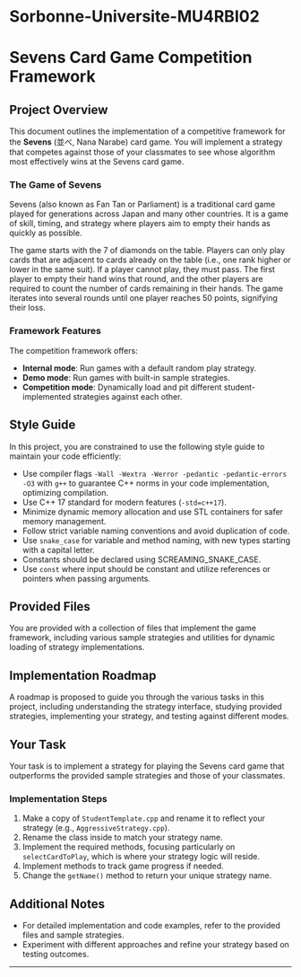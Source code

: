 # Sorbonne-Universite-MU4RBI02

# Sevens Card Game Competition Framework

## Project Overview
This document outlines the implementation of a competitive framework for the **Sevens** (並べ, Nana Narabe) card game. You will implement a strategy that competes against those of your classmates to see whose algorithm most effectively wins at the Sevens card game.

### The Game of Sevens
Sevens (also known as Fan Tan or Parliament) is a traditional card game played for generations across Japan and many other countries. It is a game of skill, timing, and strategy where players aim to empty their hands as quickly as possible.

The game starts with the 7 of diamonds on the table. Players can only play cards that are adjacent to cards already on the table (i.e., one rank higher or lower in the same suit). If a player cannot play, they must pass. The first player to empty their hand wins that round, and the other players are required to count the number of cards remaining in their hands. The game iterates into several rounds until one player reaches 50 points, signifying their loss.

### Framework Features
The competition framework offers:
- **Internal mode**: Run games with a default random play strategy.
- **Demo mode**: Run games with built-in sample strategies.
- **Competition mode**: Dynamically load and pit different student-implemented strategies against each other.

## Style Guide
In this project, you are constrained to use the following style guide to maintain your code efficiently:

- Use compiler flags `-Wall -Wextra -Werror -pedantic -pedantic-errors -O3` with `g++` to guarantee C++ norms in your code implementation, optimizing compilation.
- Use C++ 17 standard for modern features (`-std=c++17`).
- Minimize dynamic memory allocation and use STL containers for safer memory management.
- Follow strict variable naming conventions and avoid duplication of code.
- Use `snake_case` for variable and method naming, with new types starting with a capital letter.
- Constants should be declared using SCREAMING_SNAKE_CASE.
- Use `const` where input should be constant and utilize references or pointers when passing arguments.

## Provided Files
You are provided with a collection of files that implement the game framework, including various sample strategies and utilities for dynamic loading of strategy implementations.

## Implementation Roadmap
A roadmap is proposed to guide you through the various tasks in this project, including understanding the strategy interface, studying provided strategies, implementing your strategy, and testing against different modes.

## Your Task
Your task is to implement a strategy for playing the Sevens card game that outperforms the provided sample strategies and those of your classmates.

### Implementation Steps
1. Make a copy of `StudentTemplate.cpp` and rename it to reflect your strategy (e.g., `AggressiveStrategy.cpp`).
2. Rename the class inside to match your strategy name.
3. Implement the required methods, focusing particularly on `selectCardToPlay`, which is where your strategy logic will reside.
4. Implement methods to track game progress if needed.
5. Change the `getName()` method to return your unique strategy name.

## Additional Notes
- For detailed implementation and code examples, refer to the provided files and sample strategies.
- Experiment with different approaches and refine your strategy based on testing outcomes.

---
